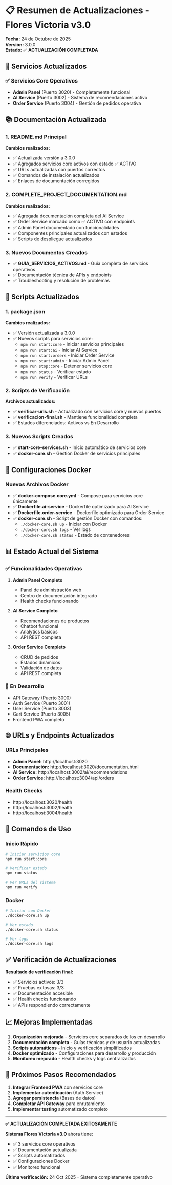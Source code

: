 # 📋 Resumen de Actualizaciones - Flores Victoria v3.0

**Fecha:** 24 de Octubre de 2025  
**Versión:** 3.0.0  
**Estado:** ✅ **ACTUALIZACIÓN COMPLETADA**

## 🎯 Servicios Actualizados

### ✅ Servicios Core Operativos
- **Admin Panel** (Puerto 3020) - Completamente funcional
- **AI Service** (Puerto 3002) - Sistema de recomendaciones activo
- **Order Service** (Puerto 3004) - Gestión de pedidos operativa

## 📚 Documentación Actualizada

### 1. README.md Principal
**Cambios realizados:**
- ✅ Actualizada versión a 3.0.0
- ✅ Agregados servicios core activos con estado ✅ ACTIVO
- ✅ URLs actualizadas con puertos correctos
- ✅ Comandos de instalación actualizados
- ✅ Enlaces de documentación corregidos

### 2. COMPLETE_PROJECT_DOCUMENTATION.md
**Cambios realizados:**
- ✅ Agregada documentación completa del AI Service
- ✅ Order Service marcado como ✅ ACTIVO con endpoints
- ✅ Admin Panel documentado con funcionalidades
- ✅ Componentes principales actualizados con estados
- ✅ Scripts de despliegue actualizados

### 3. Nuevos Documentos Creados
- ✅ **GUIA_SERVICIOS_ACTIVOS.md** - Guía completa de servicios operativos
- ✅ Documentación técnica de APIs y endpoints
- ✅ Troubleshooting y resolución de problemas

## 🔧 Scripts Actualizados

### 1. package.json
**Cambios realizados:**
- ✅ Versión actualizada a 3.0.0
- ✅ Nuevos scripts para servicios core:
  - `npm run start:core` - Iniciar servicios principales
  - `npm run start:ai` - Iniciar AI Service
  - `npm run start:orders` - Iniciar Order Service
  - `npm run start:admin` - Iniciar Admin Panel
  - `npm run stop:core` - Detener servicios core
  - `npm run status` - Verificar estado
  - `npm run verify` - Verificar URLs

### 2. Scripts de Verificación
**Archivos actualizados:**
- ✅ **verificar-urls.sh** - Actualizado con servicios core y nuevos puertos
- ✅ **verificacion-final.sh** - Mantiene funcionalidad completa
- ✅ Estados diferenciados: Activos vs En Desarrollo

### 3. Nuevos Scripts Creados
- ✅ **start-core-services.sh** - Inicio automático de servicios core
- ✅ **docker-core.sh** - Gestión Docker de servicios principales

## 🐳 Configuraciones Docker

### Nuevos Archivos Docker
- ✅ **docker-compose.core.yml** - Compose para servicios core únicamente
- ✅ **Dockerfile.ai-service** - Dockerfile optimizado para AI Service
- ✅ **Dockerfile.order-service** - Dockerfile optimizado para Order Service
- ✅ **docker-core.sh** - Script de gestión Docker con comandos:
  - `./docker-core.sh up` - Iniciar con Docker
  - `./docker-core.sh logs` - Ver logs
  - `./docker-core.sh status` - Estado de contenedores

## 📊 Estado Actual del Sistema

### ✅ Funcionalidades Operativas
1. **Admin Panel Completo**
   - Panel de administración web
   - Centro de documentación integrado
   - Health checks funcionando

2. **AI Service Completo**
   - Recomendaciones de productos
   - Chatbot funcional
   - Analytics básicos
   - API REST completa

3. **Order Service Completo**
   - CRUD de pedidos
   - Estados dinámicos
   - Validación de datos
   - API REST completa

### 🔄 En Desarrollo
- API Gateway (Puerto 3000)
- Auth Service (Puerto 3001)
- User Service (Puerto 3003)
- Cart Service (Puerto 3005)
- Frontend PWA completo

## 🌐 URLs y Endpoints Actualizados

### URLs Principales
- **Admin Panel:** http://localhost:3020
- **Documentación:** http://localhost:3020/documentation.html
- **AI Service:** http://localhost:3002/ai/recommendations
- **Order Service:** http://localhost:3004/api/orders

### Health Checks
- http://localhost:3020/health
- http://localhost:3002/health
- http://localhost:3004/health

## 🚀 Comandos de Uso

### Inicio Rápido
```bash
# Iniciar servicios core
npm run start:core

# Verificar estado
npm run status

# Ver URLs del sistema
npm run verify
```

### Docker
```bash
# Iniciar con Docker
./docker-core.sh up

# Ver estado
./docker-core.sh status

# Ver logs
./docker-core.sh logs
```

## ✅ Verificación de Actualizaciones

**Resultado de verificación final:**
- ✅ Servicios activos: 3/3
- ✅ Pruebas exitosas: 3/3
- ✅ Documentación accesible
- ✅ Health checks funcionando
- ✅ APIs respondiendo correctamente

## 📈 Mejoras Implementadas

1. **Organización mejorada** - Servicios core separados de los en desarrollo
2. **Documentación completa** - Guías técnicas y de usuario actualizadas
3. **Scripts automáticos** - Inicio y verificación simplificados
4. **Docker optimizado** - Configuraciones para desarrollo y producción
5. **Monitoreo mejorado** - Health checks y logs centralizados

## 🎯 Próximos Pasos Recomendados

1. **Integrar Frontend PWA** con servicios core
2. **Implementar autenticación** (Auth Service)
3. **Agregar persistencia** (Bases de datos)
4. **Completar API Gateway** para enrutamiento
5. **Implementar testing** automatizado completo

---

**✅ ACTUALIZACIÓN COMPLETADA EXITOSAMENTE**

**Sistema Flores Victoria v3.0** ahora tiene:
- ✅ 3 servicios core operativos
- ✅ Documentación actualizada
- ✅ Scripts automatizados
- ✅ Configuraciones Docker
- ✅ Monitoreo funcional

**Última verificación:** 24 Oct 2025 - Sistema completamente operativo